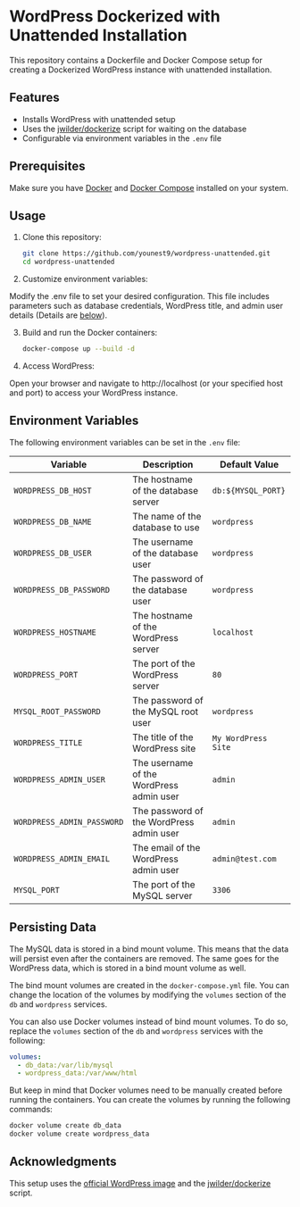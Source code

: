 # WordPress Dockerized with Unattended Installation

This repository contains a Dockerfile and Docker Compose setup for creating a Dockerized WordPress instance with unattended installation.

## Features

- Installs WordPress with unattended setup
- Uses the [jwilder/dockerize](https://github.com/jwilder/dockerize) script for waiting on the database
- Configurable via environment variables in the `.env` file

## Prerequisites

Make sure you have [Docker](https://www.docker.com/) and [Docker Compose](https://docs.docker.com/compose/) installed on your system.

## Usage

1. Clone this repository:

   ```bash
   git clone https://github.com/younest9/wordpress-unattended.git
   cd wordpress-unattended
   ```

2. Customize environment variables:

Modify the .env file to set your desired configuration. This file includes parameters such as database credentials, WordPress title, and admin user details (Details are [below](#environment-variables)).

3. Build and run the Docker containers:

   ```bash
   docker-compose up --build -d
   ```

4. Access WordPress:

Open your browser and navigate to http://localhost (or your specified host and port) to access your WordPress instance.

## Environment Variables

The following environment variables can be set in the `.env` file:

| Variable | Description | Default Value |
| --- | --- | --- |
| `WORDPRESS_DB_HOST` | The hostname of the database server | `db:${MYSQL_PORT}` |
| `WORDPRESS_DB_NAME` | The name of the database to use | `wordpress` |
| `WORDPRESS_DB_USER` | The username of the database user | `wordpress` |
| `WORDPRESS_DB_PASSWORD` | The password of the database user | `wordpress` |
| `WORDPRESS_HOSTNAME` | The hostname of the WordPress server | `localhost` |
| `WORDPRESS_PORT` | The port of the WordPress server | `80` |
| `MYSQL_ROOT_PASSWORD` | The password of the MySQL root user | `wordpress` |
| `WORDPRESS_TITLE` | The title of the WordPress site | `My WordPress Site` |
| `WORDPRESS_ADMIN_USER` | The username of the WordPress admin user | `admin` |
| `WORDPRESS_ADMIN_PASSWORD` | The password of the WordPress admin user | `admin` |
| `WORDPRESS_ADMIN_EMAIL` | The email of the WordPress admin user | `admin@test.com` |
| `MYSQL_PORT` | The port of the MySQL server | `3306` |

## Persisting Data
The MySQL data is stored in a bind mount volume. This means that the data will persist even after the containers are removed. The same goes for the WordPress data, which is stored in a bind mount volume as well.

The bind mount volumes are created in the `docker-compose.yml` file. You can change the location of the volumes by modifying the `volumes` section of the `db` and `wordpress` services.

You can also use Docker volumes instead of bind mount volumes. To do so, replace the `volumes` section of the `db` and `wordpress` services with the following:

```yaml
volumes:
  - db_data:/var/lib/mysql
  - wordpress_data:/var/www/html
```

But keep in mind that Docker volumes need to be manually created before running the containers. You can create the volumes by running the following commands:

```bash
docker volume create db_data
docker volume create wordpress_data
```

## Acknowledgments
This setup uses the [official WordPress image](https://hub.docker.com/_/wordpress) and the [jwilder/dockerize](https://github.com/jwilder/dockerize) script.